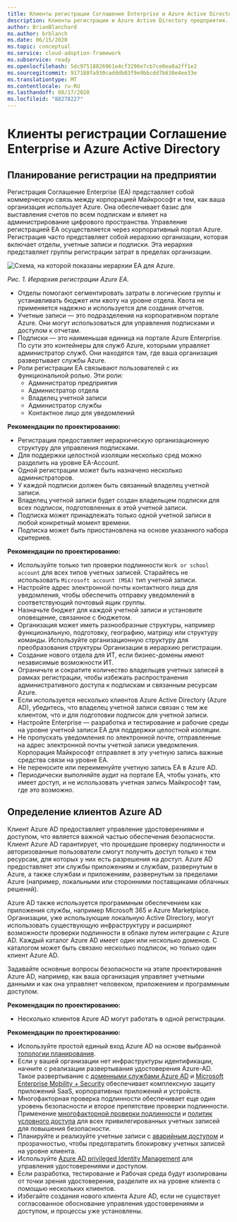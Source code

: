 ```yaml
---
title: Клиенты регистрации Соглашение Enterprise и Azure Active Directory
description: Клиенты регистрации и Azure Active Directory предприятия.
author: BrianBlanchard
ms.author: brblanch
ms.date: 06/15/2020
ms.topic: conceptual
ms.service: cloud-adoption-framework
ms.subservice: ready
ms.openlocfilehash: 5dc97518826961e4cf3296e7cb7ce0ea8a2ff1e2
ms.sourcegitcommit: 917188fa930cadddb03f9e9bbcdd7b630e4ee33e
ms.translationtype: MT
ms.contentlocale: ru-RU
ms.lasthandoff: 08/17/2020
ms.locfileid: "88278227"
---
```

# <a name="enterprise-agreement-enrollment-and-azure-active-directory-tenants"></a>Клиенты регистрации Соглашение Enterprise и Azure Active Directory

## <a name="plan-for-enterprise-enrollment"></a>Планирование регистрации на предприятии

Регистрация Соглашение Enterprise (EA) представляет собой коммерческую связь между корпорацией Майкрософт и тем, как ваша организация использует Azure. Она обеспечивает базис для выставления счетов по всем подпискам и влияет на администрирование цифрового пространства. Управление регистрацией EA осуществляется через корпоративный портал Azure. Регистрация часто представляет собой иерархию организации, которая включает отделы, учетные записи и подписки. Эта иерархия представляет группы регистрации затрат в пределах организации.

![Схема, на которой показаны иерархии EA для Azure.](./media/ea.png)

_Рис. 1. Иерархия регистрации Azure EA._

- Отделы помогают сегментировать затраты в логические группы и устанавливать бюджет или квоту на уровне отдела. Квота не применяется надежно и используется для создания отчетов.
- Учетные записи — это подразделения на корпоративном портале Azure. Они могут использоваться для управления подписками и доступом к отчетам.
- Подписки — это наименьшая единица на портале Azure Enterprise. По сути это контейнеры для служб Azure, которыми управляет администратор служб. Они находятся там, где ваша организация развертывает службы Azure.
- Роли регистрации EA связывают пользователей с их функциональной ролью. Эти роли:
  - Администратор предприятия
  - Администратор отдела
  - Владелец учетной записи
  - Администратор службы
  - Контактное лицо для уведомлений

**Рекомендации по проектированию:**

- Регистрация предоставляет иерархическую организационную структуру для управления подписками.
- Для поддержки целостной изоляции несколько сред можно разделить на уровне EA-Account.
- Одной регистрации может быть назначено несколько администраторов.
- У каждой подписки должен быть связанный владелец учетной записи.
- Владелец учетной записи будет создан владельцем подписки для всех подписок, подготовленных в этой учетной записи.
- Подписка может принадлежать только одной учетной записи в любой конкретный момент времени.
- Подписка может быть приостановлена на основе указанного набора критериев.

**Рекомендации по проектированию:**

- Используйте только тип проверки подлинности `Work or school account` для всех типов учетных записей. Старайтесь не использовать `Microsoft account (MSA)` тип учетной записи.
- Настройте адрес электронной почты контактного лица для уведомления, чтобы обеспечить отправку уведомлений в соответствующий почтовый ящик группы.
- Назначьте бюджет для каждой учетной записи и установите оповещение, связанное с бюджетом.
- Организация может иметь разнообразные структуры, например функциональную, подготовку, географию, матрицу или структуру команды. Используйте организационную структуру для преобразования структуры Организации в иерархию регистрации.
- Создание нового отдела для ИТ, если бизнес-домены имеют независимые возможности ИТ.
- Ограничьте и сократите количество владельцев учетных записей в рамках регистрации, чтобы избежать распространения административного доступа к подпискам и связанным ресурсам Azure.
- Если используется несколько клиентов Azure Active Directory (Azure AD), убедитесь, что владелец учетной записи связан с тем же клиентом, что и для подготовки подписок для учетной записи.
- Настройте Enterprise — разработка и тестирование и рабочие среды на уровне учетной записи EA для поддержки целостной изоляции.
- Не пропускать уведомления по электронной почте, отправленные на адрес электронной почты учетной записи уведомления. Корпорация Майкрософт отправляет в эту учетную запись важные средства связи на уровне EA.
- Не переносите или переименуйте учетную запись EA в Azure AD.
- Периодически выполняйте аудит на портале EA, чтобы узнать, кто имеет доступ, и не использовать учетная запись Майкрософт там, где это возможно.

## <a name="define-azure-ad-tenants"></a>Определение клиентов Azure AD

Клиент Azure AD предоставляет управление удостоверениями и доступом, что является важной частью обеспечения безопасности. Клиент Azure AD гарантирует, что прошедшие проверку подлинности и авторизованные пользователи смогут получить доступ только к тем ресурсам, для которых у них есть разрешения на доступ. Azure AD предоставляет эти службы приложениям и службам, развернутым в Azure, а также службам и приложениям, развернутым за пределами Azure (например, локальными или сторонними поставщиками облачных решений).

Azure AD также используется программным обеспечением как приложения службы, например Microsoft 365 и Azure Marketplace. Организации, уже использующие локальную Active Directory, могут использовать существующую инфраструктуру и расширяют возможности проверки подлинности в облаке путем интеграции с Azure AD. Каждый каталог Azure AD имеет один или несколько доменов. С каталогом может быть связано несколько подписок, но только один клиент Azure AD.

Задавайте основные вопросы безопасности на этапе проектирования Azure AD, например, как ваша организация управляет учетными данными и как она управляет человеком, приложением и программным доступом.

**Рекомендации по проектированию:**

- Несколько клиентов Azure AD могут работать в одной регистрации.

**Рекомендации по проектированию:**

- Используйте простой единый вход Azure AD на основе выбранной [топологии планирования](/azure/active-directory/hybrid/plan-connect-topologies).
- Если у вашей организации нет инфраструктуры идентификации, начните с реализации развертывания удостоверения Azure-AD. Такое развертывание с [доменными службами Azure AD](/azure/active-directory-domain-services) и [Microsoft Enterprise Mobility + Security](/mem/intune/fundamentals/what-is-intune) обеспечивает комплексную защиту приложений SaaS, корпоративных приложений и устройств.
- Многофакторная проверка подлинности обеспечивает еще один уровень безопасности и второе препятствие проверки подлинности. Применение [многофакторной проверки подлинности](/azure/active-directory/authentication/concept-mfa-howitworks) и [политик условного доступа](/azure/active-directory/conditional-access/overview) для всех привилегированных учетных записей для повышения безопасности.
- Планируйте и реализуйте учетные записи с [аварийным доступом](/azure/active-directory/users-groups-roles/directory-emergency-access) и прозрачностью, чтобы предотвратить блокировку учетных записей на уровне клиента.
- Используйте [Azure AD privileged Identity Management](/azure/active-directory/privileged-identity-management/pim-configure) для управления удостоверениями и доступом.
- Если разработка, тестирование и Рабочая среда будут изолированы от точки зрения удостоверения, разделите их на уровне клиента с помощью нескольких клиентов.
- Избегайте создания нового клиента Azure AD, если не существует согласованное обоснование управления удостоверениями и доступом, и процессы уже установлены.
